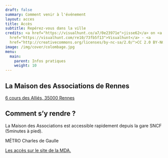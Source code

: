 ```yaml
---
draft: false
summary: Comment venir à l'événement
layout: acces
title: Accès
subtitle: Repérez-vous dans la ville
credits: <a href="https://visualhunt.co/a7/0e23971e">jisse62</a> on <a
  href="https://visualhunt.com/re10/73fb5f13">Visualhunt</a> - <a
  href="http://creativecommons.org/licenses/by-nc-sa/2.0/">CC 2.0 BY-NC-SA</a>
image: /img/cover/colombage.jpg
menu:
  main:
    parent: Infos pratiques
    weight: 10
---
```

## La Maison des Associations de Rennes

[6 cours des Alliés, 35000 Rennes](https://www.openstreetmap.org/way/135604796)

## Comment s’y rendre ?

La Maison des Associations est accessible rapidement depuis la gare SNCF (5minutes à pied). 

MÉTRO Charles de Gaulle

[Les accès sur le site de la MDA.](https://mda-rennes.org/infos-pratiques.html)